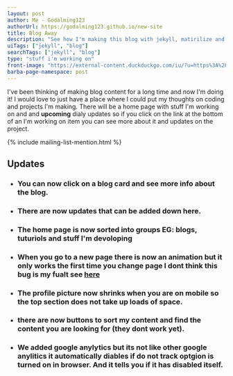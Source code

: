 ```yaml
---
layout: post
author: Me - Godalming123
authorUrl: https://godalming123.github.io/new-site
title: Blog Away
description: "See how I'm making this blog with jekyll, matirilize and barba js."
uiTags: ["jekyll", "blog"]
searchTags: ["jekyll", "blog"]
type: "stuff i'm working on"
front-image: "https://external-content.duckduckgo.com/iu/?u=https%3A%2F%2Ftse2.mm.bing.net%2Fth%3Fid%3DOIP.a5YOm_1N-oe-O025Jw4PTQHaE8%26pid%3DApi&f=1"
barba-page-namespace: post
---
```

  
I've been thinking of making blog content for a long time and now I'm doing it! I would love to just have a place where I could put my thoughts on coding and projects I'm making. There will be a home page with stuff I'm working on and and **upcoming** dialy updates so if you click on the link at the bottom of an I'm working on item you can see more about it and updates on the project.

{% include mailing-list-mention.html %}

## Updates

- ### You can now click on a blog card and see more info about the blog.
- ### There are now updates that can be added down here. 
- ### The home page is now sorted into groups **EG:** blogs, tuturiols and stuff I'm devoloping
- ### When you go to a new page there is now an animation but it only works the first time you change page I dont think this bug is my fualt see [here](https://github.com/godalming123/godalming123.github.io/issues/3)
- ### The profile picture now shrinks when you are on mobile so the top section does not take up loads of space.
- ### there are now buttons to sort my content and find the content you are looking for (they dont work yet).
- ### We added google anylytics but its not like other google anylitics it automatically diables if do not track optgion is turned on in browser. And it tells you if it has disabled itself.

